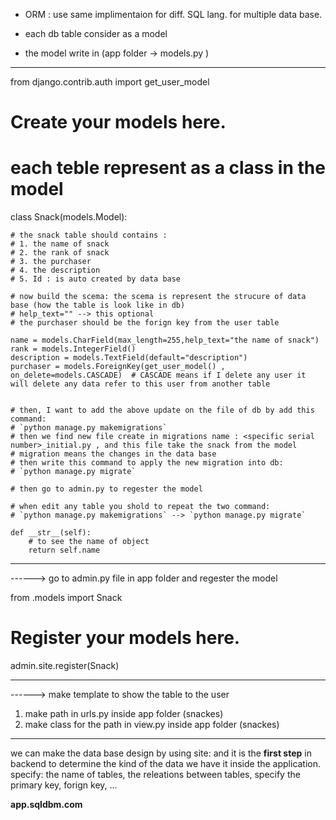 * ORM : use same implimentaion for diff. SQL lang. for multiple data base.

* each db table consider as a model
* the model write in (app folder -> models.py )

______________________
from django.contrib.auth import get_user_model

# Create your models here.

# each teble represent as a class in the model

class Snack(models.Model):

    # the snack table should contains :
    # 1. the name of snack
    # 2. the rank of snack
    # 3. the purchaser 
    # 4. the description 
    # 5. Id : is auto created by data base

    # now build the scema: the scema is represent the strucure of data base (how the table is look like in db)
    # help_text="" --> this optional
    # the purchaser should be the forign key from the user table

    name = models.CharField(max_length=255,help_text="the name of snack")
    rank = models.IntegerField()
    description = models.TextField(default="description")
    purchaser = models.ForeignKey(get_user_model() , on_delete=models.CASCADE)  # CASCADE means if I delete any user it will delete any data refer to this user from another table


    # then, I want to add the above update on the file of db by add this command:
    # `python manage.py makemigrations`
    # then we find new file create in migrations name : <specific serial number>_initial.py , and this file take the snack from the model
    # migration means the changes in the data base
    # then write this command to apply the new migration into db:
    # `python manage.py migrate`

    # then go to admin.py to regester the model

    # when edit any table you shold to repeat the two command:
    # `python manage.py makemigrations` --> `python manage.py migrate`

    def __str__(self):
        # to see the name of object
        return self.name

______________________

------> go to admin.py file in app folder and regester the model

from .models import Snack

# Register your models here.

admin.site.register(Snack)

---------------------

------> make template to show the table to the user

1. make path in urls.py inside app folder (snackes)
2. make class for the path in view.py inside app folder (snackes)

_____________________

we can make the data base design by using site: and it is the **first step** in backend to determine the kind of the data we have it inside the application. 
specify: the name of tables, the releations between tables, specify the primary key, forign key, ...

**app.sqldbm.com**